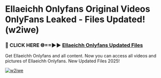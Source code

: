 # Ellaeichh Onlyfans Original Videos 0nlyFans Leaked - Files Updated! (w2iwe)

<h3>🔴 CLICK HERE 🌐==►► <a href="https://tinyurl.com/2m67pmp6" rel="nofollow">Ellaeichh Onlyfans Updated Files</a></h3>

Get Ellaeichh Onlyfans and all content. Now you can access all videos and pictures of Ellaeichh Onlyfans. New Updated Files 2025!

[![w2iwe](https://i.imgur.com/H4QAA4z.gif)](https://tinyurl.com/2m67pmp6)